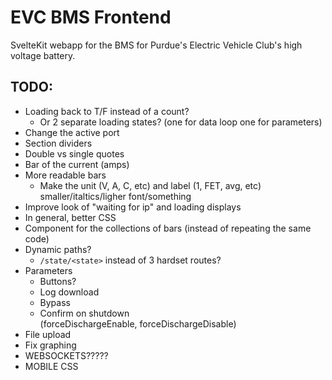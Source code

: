 # EVC BMS Frontend

SvelteKit webapp for the BMS for Purdue's Electric Vehicle Club's high voltage battery.

## TODO:

- Loading back to T/F instead of a count?
	- Or 2 separate loading states? (one for data loop one for parameters)
- Change the active port
- Section dividers
- Double vs single quotes
- Bar of the current (amps)
- More readable bars
	- Make the unit (V, A, C, etc) and label (1, FET, avg, etc) smaller/italtics/ligher font/something
- Improve look of "waiting for ip" and loading displays
- In general, better CSS
- Component for the collections of bars (instead of repeating the same code)
- Dynamic paths?
	- `/state/<state>` instead of 3 hardset routes?
- Parameters
	- Buttons?
	- Log download
	- Bypass
	- Confirm on shutdown (forceDischargeEnable, forceDischargeDisable)
- File upload
- Fix graphing
- WEBSOCKETS?????
- MOBILE CSS